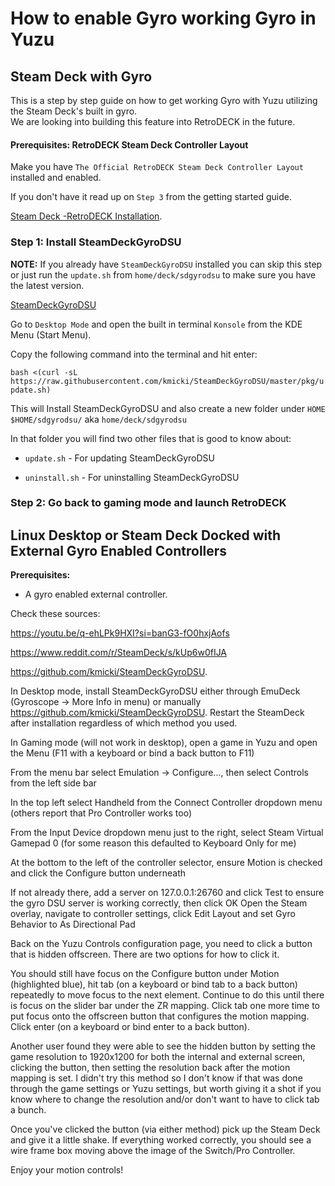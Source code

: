 # How to enable Gyro working Gyro in Yuzu

## Steam Deck with Gyro

This is a step by step guide on how to get working Gyro with Yuzu utilizing the Steam Deck's built in gyro.<br>
We are looking into building this feature into RetroDECK in the future.

#### Prerequisites: RetroDECK Steam Deck Controller Layout

Make you have `The Official RetroDECK Steam Deck Controller Layout`  installed and enabled.

If you don't have it read up on `Step 3` from the getting started guide.

[Steam Deck -RetroDECK Installation](../../wiki_devices/steamdeck/steamdeck-start.md).

### Step 1: Install SteamDeckGyroDSU

**NOTE:** If you already have `SteamDeckGyroDSU` installed you can skip this step or just run the `update.sh` from `home/deck/sdgyrodsu` to make sure you have the latest version.

[SteamDeckGyroDSU](https://github.com/kmicki/SteamDeckGyroDSU)

Go to `Desktop Mode` and open the built in terminal `Konsole` from the KDE Menu (Start Menu).

Copy the following command into the terminal and hit enter:

`bash <(curl -sL https://raw.githubusercontent.com/kmicki/SteamDeckGyroDSU/master/pkg/update.sh)`

This will Install SteamDeckGyroDSU and also create a new folder under `HOME` `$HOME/sdgyrodsu/` aka `home/deck/sdgyrodsu`

In that folder you will find two other files that is good to know about:

- `update.sh` - For updating SteamDeckGyroDSU

- `uninstall.sh` - For uninstalling SteamDeckGyroDSU

### Step 2: Go back to gaming mode and launch RetroDECK



## Linux Desktop or Steam Deck Docked with External Gyro Enabled Controllers

**Prerequisites:**

- A gyro enabled external controller.



Check these sources:

https://youtu.be/q-ehLPk9HXI?si=banG3-fO0hxjAofs


https://www.reddit.com/r/SteamDeck/s/kUp6w0fIJA


https://github.com/kmicki/SteamDeckGyroDSU.


   In Desktop mode, install SteamDeckGyroDSU either through EmuDeck (Gyroscope -> More Info in menu) or manually https://github.com/kmicki/SteamDeckGyroDSU. Restart the SteamDeck after installation regardless of which method you used.

   In Gaming mode (will not work in desktop), open a game in Yuzu and open the Menu (F11 with a keyboard or bind a back button to F11)

   From the menu bar select Emulation -> Configure..., then select Controls from the left side bar

   In the top left select Handheld from the Connect Controller dropdown menu (others report that Pro Controller works too)

   From the Input Device dropdown menu just to the right, select Steam Virtual Gamepad 0 (for some reason this defaulted to Keyboard Only for me)

   At the bottom to the left of the controller selector, ensure Motion is checked and click the Configure button underneath

   If not already there, add a server on 127.0.0.1:26760 and click Test to ensure the gyro DSU server is working correctly, then click OK
    Open the Steam overlay, navigate to controller settings, click Edit Layout and set Gyro Behavior to As Directional Pad

   Back on the Yuzu Controls configuration page, you need to click a button that is hidden offscreen. There are two options for how to click it.

  You should still have focus on the Configure button under Motion (highlighted blue), hit tab (on a keyboard or bind tab to a back button) repeatedly to move focus to the next element. Continue to do this until there is focus on the slider bar under the ZR mapping. Click tab one more time to put focus onto the offscreen button that configures the motion mapping. Click enter (on a keyboard or bind enter to a back button).

   Another user found they were able to see the hidden button by setting the game resolution to 1920x1200 for both the internal and external screen, clicking the button, then setting the resolution back after the motion mapping is set. I didn't try this method so I don't know if that was done through the game settings or Yuzu settings, but worth giving it a shot if you know where to change the resolution and/or don't want to have to click tab a bunch.

  Once you've clicked the button (via either method) pick up the Steam Deck and give it a little shake. If everything worked correctly, you should see a wire frame box moving above the image of the Switch/Pro Controller.

  Enjoy your motion controls!
